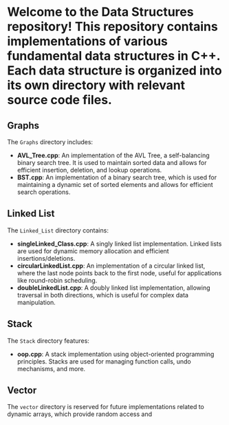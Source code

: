 # Welcome to the Data Structures repository! This repository contains implementations of various fundamental data structures in C++. Each data structure is organized into its own directory with relevant source code files.

## Graphs

The `Graphs` directory includes:

- **AVL_Tree.cpp**: An implementation of the AVL Tree, a self-balancing binary search tree. It is used to maintain sorted data and allows for efficient insertion, deletion, and lookup operations.
- **BST.cpp**: An implementation of a binary search tree, which is used for maintaining a dynamic set of sorted elements and allows for efficient search operations.

## Linked List

The `Linked_List` directory contains:

- **singleLinked_Class.cpp**: A singly linked list implementation. Linked lists are used for dynamic memory allocation and efficient insertions/deletions.
- **circularLinkedList.cpp**: An implementation of a circular linked list, where the last node points back to the first node, useful for applications like round-robin scheduling.
- **doubleLinkedList.cpp**: A doubly linked list implementation, allowing traversal in both directions, which is useful for complex data manipulation.

## Stack

The `Stack` directory features:

- **oop.cpp**: A stack implementation using object-oriented programming principles. Stacks are used for managing function calls, undo mechanisms, and more.

## Vector

The `vector` directory is reserved for future implementations related to dynamic arrays, which provide random access and 
